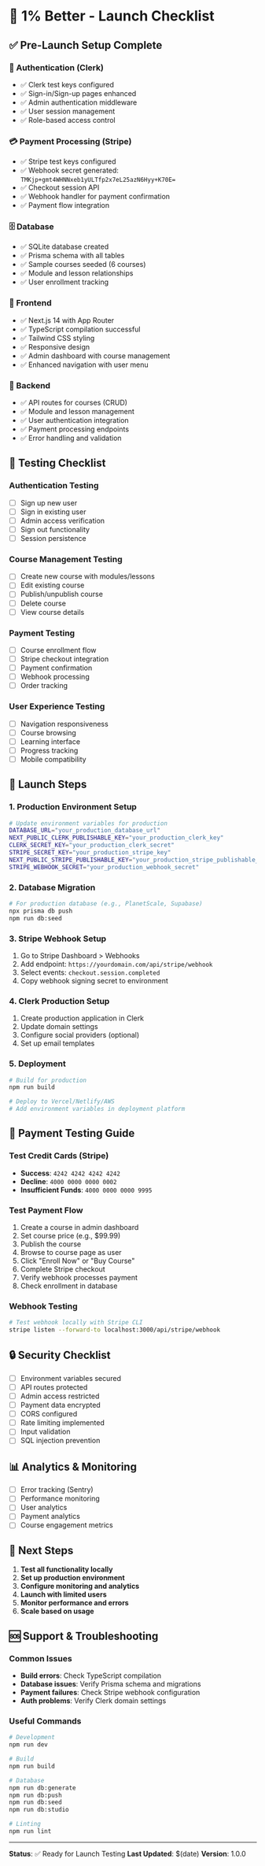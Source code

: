 # 🚀 1% Better - Launch Checklist

## ✅ Pre-Launch Setup Complete

### **🔐 Authentication (Clerk)**
- ✅ Clerk test keys configured
- ✅ Sign-in/Sign-up pages enhanced
- ✅ Admin authentication middleware
- ✅ User session management
- ✅ Role-based access control

### **💳 Payment Processing (Stripe)**
- ✅ Stripe test keys configured
- ✅ Webhook secret generated: `TMKjp+gmt4WHNNxeb1yULTfp2x7eL25azN6Hyy+K70E=`
- ✅ Checkout session API
- ✅ Webhook handler for payment confirmation
- ✅ Payment flow integration

### **🗄️ Database**
- ✅ SQLite database created
- ✅ Prisma schema with all tables
- ✅ Sample courses seeded (6 courses)
- ✅ Module and lesson relationships
- ✅ User enrollment tracking

### **🎨 Frontend**
- ✅ Next.js 14 with App Router
- ✅ TypeScript compilation successful
- ✅ Tailwind CSS styling
- ✅ Responsive design
- ✅ Admin dashboard with course management
- ✅ Enhanced navigation with user menu

### **🔧 Backend**
- ✅ API routes for courses (CRUD)
- ✅ Module and lesson management
- ✅ User authentication integration
- ✅ Payment processing endpoints
- ✅ Error handling and validation

## 🧪 Testing Checklist

### **Authentication Testing**
- [ ] Sign up new user
- [ ] Sign in existing user
- [ ] Admin access verification
- [ ] Sign out functionality
- [ ] Session persistence

### **Course Management Testing**
- [ ] Create new course with modules/lessons
- [ ] Edit existing course
- [ ] Publish/unpublish course
- [ ] Delete course
- [ ] View course details

### **Payment Testing**
- [ ] Course enrollment flow
- [ ] Stripe checkout integration
- [ ] Payment confirmation
- [ ] Webhook processing
- [ ] Order tracking

### **User Experience Testing**
- [ ] Navigation responsiveness
- [ ] Course browsing
- [ ] Learning interface
- [ ] Progress tracking
- [ ] Mobile compatibility

## 🚀 Launch Steps

### **1. Production Environment Setup**
```bash
# Update environment variables for production
DATABASE_URL="your_production_database_url"
NEXT_PUBLIC_CLERK_PUBLISHABLE_KEY="your_production_clerk_key"
CLERK_SECRET_KEY="your_production_clerk_secret"
STRIPE_SECRET_KEY="your_production_stripe_key"
NEXT_PUBLIC_STRIPE_PUBLISHABLE_KEY="your_production_stripe_publishable_key"
STRIPE_WEBHOOK_SECRET="your_production_webhook_secret"
```

### **2. Database Migration**
```bash
# For production database (e.g., PlanetScale, Supabase)
npx prisma db push
npm run db:seed
```

### **3. Stripe Webhook Setup**
1. Go to Stripe Dashboard > Webhooks
2. Add endpoint: `https://yourdomain.com/api/stripe/webhook`
3. Select events: `checkout.session.completed`
4. Copy webhook signing secret to environment

### **4. Clerk Production Setup**
1. Create production application in Clerk
2. Update domain settings
3. Configure social providers (optional)
4. Set up email templates

### **5. Deployment**
```bash
# Build for production
npm run build

# Deploy to Vercel/Netlify/AWS
# Add environment variables in deployment platform
```

## 🧪 Payment Testing Guide

### **Test Credit Cards (Stripe)**
- **Success**: `4242 4242 4242 4242`
- **Decline**: `4000 0000 0000 0002`
- **Insufficient Funds**: `4000 0000 0000 9995`

### **Test Payment Flow**
1. Create a course in admin dashboard
2. Set course price (e.g., $99.99)
3. Publish the course
4. Browse to course page as user
5. Click "Enroll Now" or "Buy Course"
6. Complete Stripe checkout
7. Verify webhook processes payment
8. Check enrollment in database

### **Webhook Testing**
```bash
# Test webhook locally with Stripe CLI
stripe listen --forward-to localhost:3000/api/stripe/webhook
```

## 🔒 Security Checklist

- [ ] Environment variables secured
- [ ] API routes protected
- [ ] Admin access restricted
- [ ] Payment data encrypted
- [ ] CORS configured
- [ ] Rate limiting implemented
- [ ] Input validation
- [ ] SQL injection prevention

## 📊 Analytics & Monitoring

- [ ] Error tracking (Sentry)
- [ ] Performance monitoring
- [ ] User analytics
- [ ] Payment analytics
- [ ] Course engagement metrics

## 🎯 Next Steps

1. **Test all functionality locally**
2. **Set up production environment**
3. **Configure monitoring and analytics**
4. **Launch with limited users**
5. **Monitor performance and errors**
6. **Scale based on usage**

## 🆘 Support & Troubleshooting

### **Common Issues**
- **Build errors**: Check TypeScript compilation
- **Database issues**: Verify Prisma schema and migrations
- **Payment failures**: Check Stripe webhook configuration
- **Auth problems**: Verify Clerk domain settings

### **Useful Commands**
```bash
# Development
npm run dev

# Build
npm run build

# Database
npm run db:generate
npm run db:push
npm run db:seed
npm run db:studio

# Linting
npm run lint
```

---

**Status**: ✅ Ready for Launch Testing
**Last Updated**: $(date)
**Version**: 1.0.0








